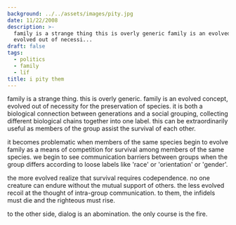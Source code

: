 ```yaml
---
background: ../../assets/images/pity.jpg
date: 11/22/2008
description: >-
  family is a strange thing this is overly generic family is an evolved concept
  evolved out of necessi...
draft: false
tags:
  - politics
  - family
  - lïf
title: i pity them
---
```

  
family is a strange thing. this is overly generic. family is an evolved concept, evolved out of necessity for the preservation of species. it is both a biological connection between generations and a social grouping, collecting different biological chains together into one label. this can be extraordinarily useful as members of the group assist the survival of each other.  
  
it becomes problematic when members of the same species begin to evolve family as a means of competition for survival among members of the same species. we begin to see communication barriers between groups when the group differs according to loose labels like 'race' or 'orientation' or 'gender'.  
  
the more evolved realize that survival requires codependence. no one creature can endure without the mutual support of others. the less evolved recoil at the thought of intra-group communication. to them, the infidels must die and the righteous must rise.  
  
to the other side, dialog is an abomination. the only course is the fire.  
